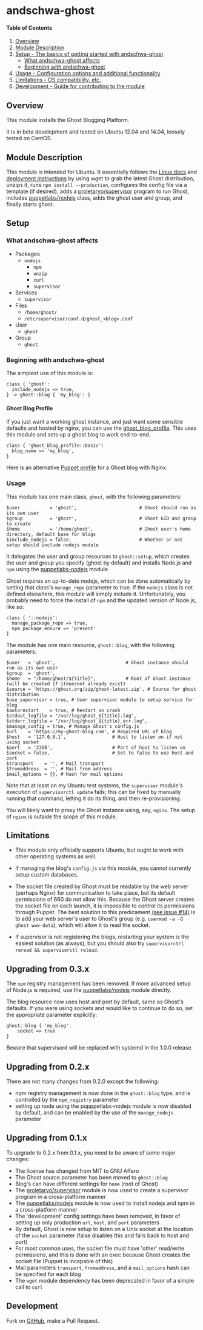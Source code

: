 # andschwa-ghost

#### Table of Contents

1. [Overview](#overview)
2. [Module Description](#module-description)
3. [Setup - The basics of getting started with andschwa-ghost](#setup)
    * [What andschwa-ghost affects](#what-andschwa-ghost-affects)
    * [Beginning with andschwa-ghost](#beginning-with-andschwa-ghost)
4. [Usage - Configuration options and additional functionality](#usage)
5. [Limitations - OS compatibility, etc.](#limitations)
6. [Development - Guide for contributing to the module](#development)

## Overview

This module installs the Ghost Blogging Platform.

It is in beta development and tested on Ubuntu 12.04 and 14.04,
loosely tested on CentOS.

## Module Description

This module is intended for Ubuntu. It essentially follows the
[Linux docs](http://docs.ghost.org/installation/linux/) and
[deployment instructions](http://docs.ghost.org/installation/deploy/)
by using wget to grab the latest Ghost distribution, unzips it, runs
`npm install --production`, configures the config file via a template
(if desired), adds a
[proletaryo/supervisor](https://github.com/proletaryo/puppet-supervisor/)
program to run Ghost, includes
[puppetlabs/nodejs](https://github.com/puppetlabs/puppetlabs-nodejs/)
class, adds the ghost user and group, and finally starts ghost.

## Setup

### What andschwa-ghost affects

* Packages
  * `nodejs`
	* `npm`
	* `unzip`
	* `curl`
	* `supervisor`
* Services
    * `supervisor`
* Files
    * `/home/ghost/`
    * `/etc/supervisor/conf.d/ghost_<blog>.conf`
* User
    * `ghost`
* Group
    * `ghost`

### Beginning with andschwa-ghost

The simplest use of this module is:

```puppet
class { 'ghost':
  include_nodejs => true,
} -> ghost::blog { 'my_blog': }
```

#### Ghost Blog Profile

If you just want a working ghost instance, and just want some sensible
defaults and hosted by nginx, you can use the
[ghost_blog_profile](https://github.com/petems/petems-ghost_blog_profile). This
uses this module and sets up a ghost blog to work end-to-end.

```
class { 'ghost_blog_profile::basic':
  blog_name => 'my_blog',
}
```

Here is an alternative
[Puppet profile](https://github.com/andschwa/puppet-profile/blob/master/manifests/ghost.pp)
for a Ghost blog with Nginx.

### Usage

This module has one main class, `ghost`, with the following
parameters:

```puppet
$user           = 'ghost',                       # Ghost should run as its own user
$group          = 'ghost',                       # Ghost GID and group to create
$home           = '/home/ghost',                 # Ghost user's home directory, default base for blogs
$include_nodejs = false,                         # Whether or not setup should include nodejs module
```

It delegates the user and group resources to `ghost::setup`, which
creates the user and group you specify (ghost by default) and installs
Node.js and `npm` using the
[puppetlabs-nodejs](https://forge.puppetlabs.com/puppetlabs/nodejs)
module.

Ghost requires an up-to-date nodejs, which can be done automatically
by setting that class's `manage_repo` parameter to true. If the
`nodejs` class is not defined elsewhere, this module will simply
include it. Unfortunately, you probably need to force the install of
`npm` and the updated version of Node.js, like so:

```puppet
class { '::nodejs':
  manage_package_repo => true,
  npm_package_ensure => 'present'
}
```

The module has one main resource, `ghost::blog`, with the following
parameters:

```puppet
$user   = 'ghost',                          # Ghost instance should run as its own user
$group  = 'ghost',
$home   = "/home/ghost/${title}",           # Root of Ghost instance (will be created if itdoesnot already exist)
$source = 'https://ghost.org/zip/ghost-latest.zip', # Source for ghost distribution
$use_supervisor = true, # User supervisor module to setup service for blog
$autorestart    = true, # Restart on crash
$stdout_logfile = "/var/log/ghost_${title}.log",
$stderr_logfile = "/var/log/ghost_${title}_err.log",
$manage_config = true, # Manage Ghost's config.js
$url    = 'https://my-ghost-blog.com', # Required URL of blog
$host   = '127.0.0.1',                 # Host to listen on if not using socket
$port   = '2368',                      # Port of host to listen on
$socket = false,                       # Set to false to use host and port
$transport    = '', # Mail transport
$fromaddress  = '', # Mail from address
$mail_options = {}, # Hash for mail options
```

Note that at least on my Ubuntu test systems, the `supervisor`
module's execution of `supervisorctl update` fails; this can be fixed
by manually running that command, letting it do its thing, and then
re-provisioning.

You will likely want to proxy the Ghost instance using, say,
`nginx`. The setup of `nginx` is outside the scope of this module.

## Limitations

* This module only officially supports Ubuntu, but ought to work with
other operating systems as well.

* If managing the blog's `config.js` via this module, you cannot
currently setup custom databases.

* The socket file created by Ghost must be readable by the web server
(perhaps Nginx) for communication to take place, but its default
permissions of 660 do not allow this. Because the Ghost server creates
the socket file on each launch, it is impossible to control its
permissions through Puppet. The best solution to this predicament
[(see issue #14)](https://github.com/andschwa/puppet-ghost/issues/14)
is to add your web server's user to Ghost's group (e.g. `usermod -a -G
ghost www-data`), which will allow it to read the socket.

* If supervisor is not registering the blogs, restarting your system is
the easiest solution (as always), but you should also try
`supervisorctrl reread && supervisorctl reload`.

## Upgrading from 0.3.x

The `npm` registry management has been removed. If more advanced setup
of Node.js is required, use the
[puppetlabs/nodejs](https://forge.puppetlabs.com/puppetlabs/nodejs)
module directly.

The blog resource now uses host and port by default, same as Ghost's
defaults. If you were using sockets and would like to continue to do
so, set the appropriate parameter explicitly:

```
ghost::blog { 'my_blog':
    socket => true
}
```

Beware that supervisord will be replaced with systemd in the 1.0.0
release.

## Upgrading from 0.2.x

There are not many changes from 0.2.0 except the following:

* npm registry management is now done in the `ghost::blog` type, and
is controlled by the `npm_registry` parameter
* setting up node using the pupppetlabs-nodejs module is now disabled
by default, and can be enabled by the use of the `manage_nodejs` parameter


## Upgrading from 0.1.x

To upgrade to 0.2.x from 0.1.x, you need to be aware of some major
changes:

- The license has changed from MIT to GNU Affero
- The Ghost source parameter has been moved to `ghost::blog`
- Blog's can have different settings for `home` (root of Ghost)
- The
  [proletaryo/supervisor](https://github.com/proletaryo/puppet-supervisor/)
  module is now used to create a supervisor program in a
  cross-platform manner
- The
  [puppetlabs/nodejs](https://github.com/puppetlabs/puppetlabs-nodejs/)
  module is now used to install nodejs and npm in a cross-platform
  manner
- The 'development' config settings have been removed, in favor of
  setting up only production `url`, `host`, and `port` parameters
- By default, Ghost is now setup to listen on a Unix socket at the
  location of the `socket` parameter (false disables this and falls
  back to host and port)
- For most common uses, the socket file must have 'other' read/write
  permissions, and this is done with an exec because Ghost creates the
  socket file (Puppet is incapable of this)
- Mail parameters `transport`, `fromaddress`, and a `mail_options`
  hash can be specified for each blog
- The `wget` module dependency has been deprecated in favor of a
  simple call to `curl`

## Development

Fork on [GitHub](https://github.com/andschwa/puppet-ghost), make a
Pull Request.
